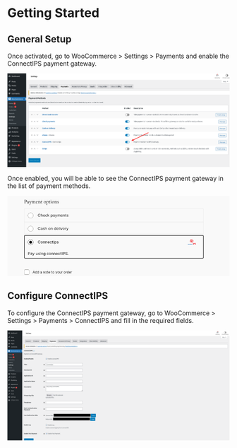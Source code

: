# Getting Started

## General Setup
Once activated, go to WooCommerce > Settings > Payments and enable the ConnectIPS payment gateway.

![Enable Payment Gateway](img/enable-payment-gateway.png)

Once enabled, you will be able to see the ConnectIPS payment gateway in the list of payment methods.

![Payment Gateway](img/payment-gateway.png)

## Configure ConnectIPS

To configure the ConnectIPS payment gateway, go to WooCommerce > Settings > Payments > ConnectIPS and fill in the required fields.

![ConnectIPS Settings](img/connectips-settings.png)